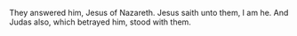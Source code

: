 They answered him, Jesus of Nazareth. Jesus saith unto them, I am he. And Judas also, which betrayed him, stood with them.
